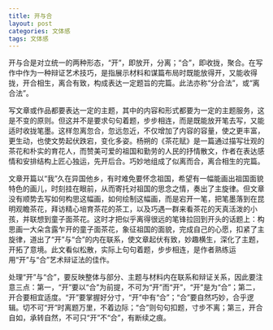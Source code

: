 ```yaml
---
title: 开与合
layout: post
categories: 文体感
tags: 文体感
---
```


开与合是对立统一的两种形态，“开”，即放开，分离；“合”，即收拢，聚合。在写作中作为一种辩证艺术技巧，是指展示材料和谋篇布局时既能放得开，又能收得拢，开合相生，离合有致，构成表达一定题旨的完篇。此法亦称“分合法”，或“离合法”。

写文章或作品都要表达一定的主题，其中的内容和形式都要为一定的主题服务，这是不变的原则。但这并不是要求句句着题，步步相连，而是既能放开笔去写，又能适时收拢笔墨。这样忽离忽合，忽远忽近，不仅增加了内容的容量，使之更丰富，更生动，也使文势起伏跌宕，变化多姿。杨朔的《茶花赋》是一篇通过描写壮观的茶花和朴实的育花人，而赞美可爱的祖国和勤劳的人民的抒情散文，作者在表达感情和安排结构上匠心独运，先开后合。巧妙地组成了似离而合，离合相生的完篇。

文章开篇以“我”久在异国他乡，有时难免要怀念祖国，希望有一幅能画出祖国面貌特色的画儿，时刻挂在眼前，从而寄托对祖国的思念之情，奏出了主旋律。但文章没有顺势去写如何构思这幅画，如何绘制这幅画，而是宕开一笔，把笔墨落到在昆明观瞻茶花，拜访精心培育茶花的茶工，以及巧遇一群来看茶花的天真活泼的小孩，并联想到童子面茶花。这时才把似乎离得很远的笔锋拉回到开头的话题上：构思画一大朵含露乍开的童子面茶花，象征祖国的面貌，完成自己的心愿，扣紧了主旋律，道出了“开”与“合”的内在联系，使文章起伏有致，妙趣横生，深化了主题，开拓了意境。此文看似松散，实际上句句着题，步步相连，是作者熟练运用“开”与“合”艺术辩证法的佳作。

处理“开”与“合”，要反映整体与部分、主题与材料内在联系和辩证关系，因此要注意三点：第一，“开”要以“合”为前提，不可为“开”而“开”，“开”是为“合”；第二，开合要相宜适度。“开”要掌握好分寸，“开”中有“合”；“合”要自然巧妙，合乎逻辑。切不可“开”时离题万里，不着边际；“合”则句句扣题，寸步不离；第三，开合自如，承转自然，不可只“开”不“合”，有断续之痕。 